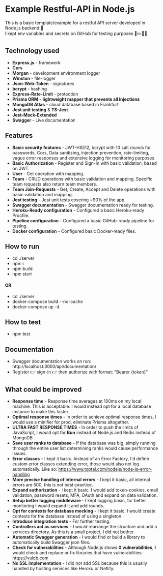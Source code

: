 # Example Restful-API in Node.js
This is a basic template/example for a restful API server developed in Node.js backend 🌱<br/>
I kept env variables and secrets on GitHub for testing purposes 📐✏️👷‍♀️<br/>

## Technology used
- **Express.js** - framework
- **Cors**
- **Morgan** - development environment logger
- **Winston** - file-logger
- **Json-Web-Token** - signatures
- **bcrypt** - hashing
- **Express-Rate-Limit** - protection
- **Prisma ORM** - **lightweight mapper that prevents all injections**
- **MongoDB Atlas** - cloud database based in Frankfurt
- **Jest unit testing** & **TS-Jest**
- **Jest-Mock-Extended**
- **Swagger** - Live documentation

## Features
- **Basic security features** - JWT-HS512, bcrypt with 10 salt rounds for passwords, Cors, Data sanitizing, injection prevention, rate-limiting, vague error responses and extensive logging for monitoring purposes.
- **Basic Authorization** - Register and Sign-In with basic validation, based on JWT.
- **User** - Get operation with mapping.
- **Team** - CRUD operations with basic validation and mapping. Specific team requests also return team members.
- **Team Join-Requests** - Get, Create, Accept and Delete operations with basic validation and mapping.
- **Jest testing** - Jest unit tests covering ~90% of the app.
- **Swagger documentation** - Swagger documentation ready for testing.
- **Heroku-Ready configuration** - Configured a basic Heroku-ready Procfile.
- **Pipeline configuration** - Configured a basic GitHub-ready pipeline for testing.
- **Docker configuration** - Configured basic Docker-ready files.

## How to run
- cd ./server
- npm i
- npm build
- npm start
#### **OR**
- cd ./server
- docker-compose build --no-cache
- docker-compose up -d

## How to test
- npm test

## Documentation
- Swagger documentation works on run: http://localhost:3000/api/documentation/
- Register 👉 sign-in 👉 then authorize with format: "Bearer {token}"

## What could be improved
- **Response time** - Response time averages at 100ms on my local machine. This is acceptable. I would instead opt for a local database instance to make this faster.
- **Optimal response times** - In order to achieve optimal response times, I would use a minifier for prod, eliminate Prisma altogether.
- **ULTRA FAST RESPONSE TIMES** - In order to push the limits of JavaScript, I would opt for **Bun** instead of Node.js and Redis instead of MongoDB.
- **Save user ranks to database** - If the database was big, simply running through the entire user list determining ranks would cause performance issues.
- **Error classes** - I kept it basic. Instead of an Error Factory, I'd define custom error classes extending error, those would also not log automatically. Like so: https://www.toptal.com/nodejs/node-js-error-handling
- **More precise handling of internal errors** - I kept it basic, all internal errors are 500, this is not best-practice.
- **Expand authorization** - I kept it basic. I would add token-cookies, email validation, password resets, MFA, OAuth and expand on data validation.
- **Setup better logging middleware** - I kept logging basic, for better monitoring I would expand it and add rounds.
- **Opt for contexts for database mocking** - I kept it basic. I would create contexts for the database instead of using a singleton.
- **Introduce integration tests** - For further testing.
- **Controllers act as services** - I would rearrange the structure and add a services directory. As this is a small project, I did not bother.
- **Automatic Swagger generation** - I would find or build a library to automatically build Swagger json files.
- **Check for vulnerabilities** - Although Node.js shows **0 vulnerabilities**, I would check and replace or fix libraries that have vulnerabilities: https://vuldb.com
- **No SSL implementation** - I did not add SSL because this is usually handled by hosting services like Heroku or Netlify.

